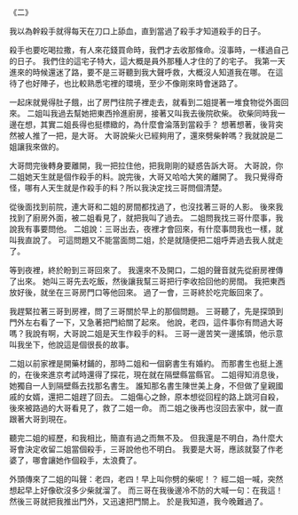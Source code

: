 《二》

我以為幹殺手就得每天在刀口上舔血，直到當過了殺手才知道殺手的日子。

殺手也要吃喝拉撒，有人來花錢買命時，我們才去收那條命。沒事時，一樣過自己的日子。
我們住的這宅子特大，這大概是員外那種人才住的了的宅子。
我第一天進來的時候還迷了路，要不是三哥聽到我大聲呼救，大概沒人知道我在哪。
在這待了也好陣子，也比較熟悉宅裡的環境，至少不像剛來時會迷路了。

一起床就覺得肚子餓，出了房門往院子裡走去，就看到二姐提著一堆食物從外面回來。
二姐叫我過去幫她把東西拎進廚房，接著又叫我去後院砍柴。
砍柴同時我一邊在想，其實二姐長得也挺標緻的，為什麼會淪落到當殺手？
想著想著，後背突然被人推了一把，是大哥。
大哥說柴火已經夠用了，還來劈柴幹嗎？我就說是二姐讓我來做的。

大哥問完後轉身要離開，我一把拉住他，把我剛剛的疑惑告訴大哥。
大哥說，你二姐她天生就是個作殺手的料。說完後，大哥又哈哈大笑的離開了。
我只覺得奇怪，哪有人天生就是作殺手的料？所以我決定找三哥問個清楚。

從後面找到前院，連大哥和二姐的房間都找過了，也沒找著三哥的人影。
後來我找到了廚房外面，被二姐看見了，就把我叫了過去。
二姐問我找三哥什麼事，我說我有事要問他。
二姐說：三哥出去，夜裡才會回來，有什麼事問我也一樣，就叫我直說了。
可這問題又不能當面問二姐，於是就隨便把二姐呼弄過去我人就走了。

等到夜裡，終於盼到三哥回來了。
我還來不及開口，二姐的聲音就先從廚房裡傳了出來。
她叫三哥先去吃飯，然後讓我幫三哥把行李收拾回他的房間。
我把東西放好後，就坐在三哥房門口等他回來。
過了一會，三哥終於吃完飯回來了。

我趕緊拉著三哥到房裡，問了三哥關於早上的那個問題。
三哥聽了，先是探頭到門外左右看了一下，又急著把門給關了起來。
他說，老四，這件事你有問過大哥嗎？我說有啊，大哥說二姐是天生作殺手的料。
三哥一邊苦笑一邊搖頭，他示意叫我坐下，他說這是個很長的故事。

二姐以前家裡是開藥材鋪的，那時二姐和一個窮書生有婚約。
而那書生也挺上進的，在後來進京考試時還得了探花，現在就在隔壁縣當縣官。
二姐得知消息後，她獨自一人到隔壁縣去找那名書生。
誰知那名書生陳世美上身，不但做了皇親國戚的女婿，還把二姐趕了回去。
二姐傷心之餘，原本想從回程的路上跳河自殺，後來被路過的大哥看見了，救了二姐一命。
而二姐之後再也沒回去家中，就一直跟著大哥到現在。

聽完二姐的經歷，和我相比，簡直有過之而無不及。
但我還是不明白，為什麼大哥會決定收留二姐當個殺手，三哥說他也不明白。
我要是大哥，應該就娶了作老婆了，哪會讓她作個殺手，太浪費了。

外頭傳來了二姐的叫聲：老四，老四！早上叫你劈的柴呢！？
經二姐一喊，突然想起早上好像砍沒多少柴就溜了。
而三哥在我後邊冷不防的大喊一句：在我這！然後三哥就把我推出門外，又迅速把門關上。
於是我知道，我今晚難過了。
